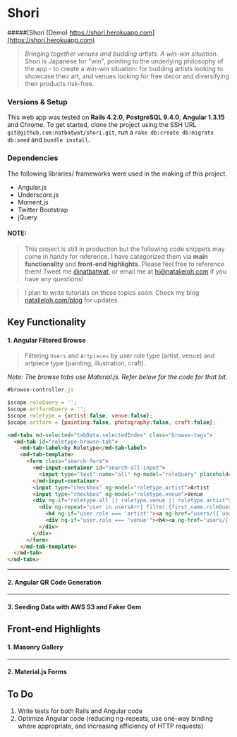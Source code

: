 # Shori
#####[Shori (Demo) https://shori.herokuapp.com](https://shori.herokuapp.com)
> *Bringing together venues and budding artists. A win-win situation.*
> Shori is Japanese for "win", pointing to the underlying philosophy of the app - to create a win-win situation: for budding artists looking to showcase their art, and venues looking for free decor and diversifying their products risk-free.

### Versions & Setup
This web app was tested on **Rails 4.2.0**, **PostgreSQL 9.4.0**, **Angular 1.3.15** and Chrome. 
To get started, clone the project using the SSH URL `git@github.com:natbatwat/shori.git`, run a `rake db:create db:migrate db:seed` and `bundle install`. 

### Dependencies 
The following libraries/ frameworks were used in the making of this project.
- Angular.js
- Underscore.js
- Moment.js
- Twitter Bootstrap
- jQuery

#### NOTE:

> This project is still in production but the following code snippets may come in handy for reference. I have categorized them via **main functionality** and **front-end highlights**. Please feel free to reference them! Tweet me [@natbatwat](http://www.twitter.com/natbatwat), or email me at  <a href="mailto:hi@natalieloh.com">hi@natalieloh.com</a> if you have any questions! 

> I plan to write tutorials on these topics soon. Check my blog [natalieloh.com/blog](http://natalieloh.com/blog) for updates.


## Key Functionality

#### 1. Angular Filtered Browse
> Filtering `Users` and `Artpieces` by user role type (artist, venue) and artpiece type (painting, illustration, craft). 

*Note: The browse tabs use Material.js. Refer below for the code for that bit.*

```javascript
#browse-controller.js

$scope.roleQuery = '';
$scope.artformQuery = '';
$scope.roletype = {artist:false, venue:false};
$scope.artform = {painting:false, photography:false, craft:false};
```

```html
<md-tabs md-selected="tabData.selectedIndex" class="browse-tags">
  <md-tab id="roletype-browse-tab">
    <md-tab-label>by Roletype</md-tab-label>
    <md-tab-template>
      <form class="search-form">
        <md-input-container id="search-all-input">
          <input type="text" name="all" ng-model="roleQuery" placeholder="a name, company, or artpiece" id="search-input">
        </md-input-container>
        <input type="checkbox" ng-model="roletype.artist">Artist
        <input type="checkbox" ng-model="roletype.venue">Venue
        <div ng-if="roletype.all || roletype.venue || roletype.artist">
          <div ng-repeat="user in usersArr| filter:{first_name:roleQuery} | browseFilter: roletype | orderBy: 'first_name'">
            <h4 ng-if="user.role === 'artist'"><a ng-href="users/{{ user.id }}">{{ user.first_name }} {{user.last_name}}</a></h4>
            <div ng-if="user.role === 'venue'"><h4><a ng-href="users/{{ user.id }}">{{ user.first_name }} {{user.last_name}} : {{ user.venue_name }}</a></h4></div>
          </div>
        </div>
      </form>
    </md-tab-template>
  </md-tab>
</md-tabs>
```

---

#### 2. Angular QR Code Generation

---

#### 3. Seeding Data with AWS S3 and Faker Gem




## Front-end Highlights 

#### 1. Masonry Gallery

---

#### 2. Material.js Forms

## To Do
1. Write tests for both Rails and Angular code 
2. Optimize Angular code (reducing ng-repeats, use one-way binding where appropriate, and increasing efficiency of HTTP requests)